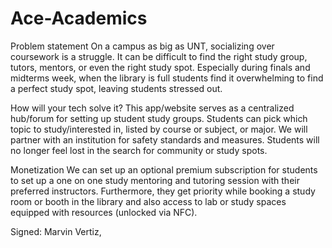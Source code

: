 # Ace-Academics
Problem statement
On a campus as big as UNT, socializing over coursework is a struggle. It can be difficult to find the right study group, tutors, mentors, or even the right study spot. Especially during finals and midterms week, when the library is full students find it overwhelming to find a perfect study spot, leaving students stressed out. 

How will your tech solve it?
This app/website serves as a centralized hub/forum for setting up student study groups. Students can pick which topic to study/interested in, listed by course or subject, or major. We will partner with an institution for safety standards and measures. Students will no longer feel lost in the search for community or study spots.

Monetization
We can set up an optional premium subscription for students to set up a one on one study mentoring and tutoring session with their preferred instructors. Furthermore, they get priority while booking a study room or booth in the library and also access to lab or study spaces equipped with resources (unlocked via NFC).

Signed: Marvin Vertiz, 
